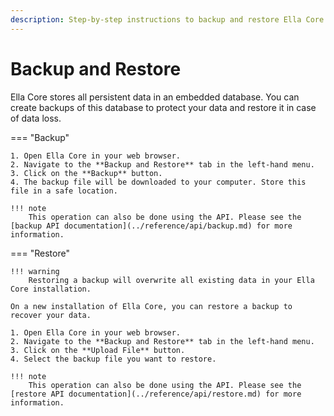 ```yaml
---
description: Step-by-step instructions to backup and restore Ella Core.
---
```


# Backup and Restore

Ella Core stores all persistent data in an embedded database. You can create backups of this database to protect your data and restore it in case of data loss.

=== "Backup"

    1. Open Ella Core in your web browser.
    2. Navigate to the **Backup and Restore** tab in the left-hand menu.
    3. Click on the **Backup** button.
    4. The backup file will be downloaded to your computer. Store this file in a safe location.
   
    !!! note
        This operation can also be done using the API. Please see the [backup API documentation](../reference/api/backup.md) for more information.

=== "Restore"
    
    !!! warning
        Restoring a backup will overwrite all existing data in your Ella Core installation.

    On a new installation of Ella Core, you can restore a backup to recover your data.
    
    1. Open Ella Core in your web browser.
    2. Navigate to the **Backup and Restore** tab in the left-hand menu.
    3. Click on the **Upload File** button.
    4. Select the backup file you want to restore.
    
    !!! note
        This operation can also be done using the API. Please see the [restore API documentation](../reference/api/restore.md) for more information.